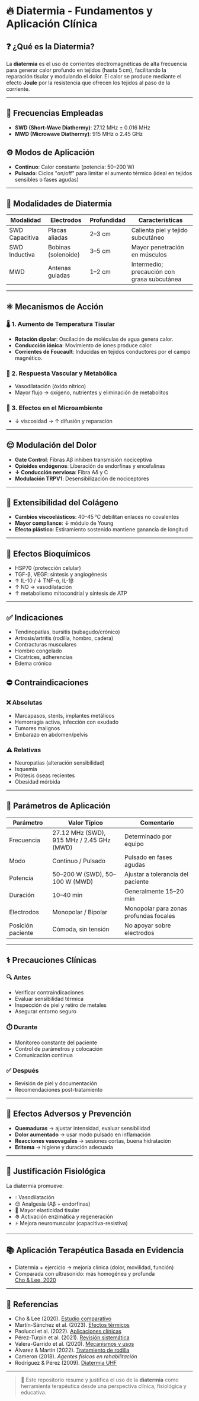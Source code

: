 # 🔥 Diatermia - Fundamentos y Aplicación Clínica

## ❓ ¿Qué es la Diatermia?
La **diatermia** es el uso de corrientes electromagnéticas de alta frecuencia para generar calor profundo en tejidos (hasta 5 cm), facilitando la reparación tisular y modulando el dolor. El calor se produce mediante el efecto **Joule** por la resistencia que ofrecen los tejidos al paso de la corriente.

---

## 📡 Frecuencias Empleadas
- **SWD (Short-Wave Diathermy)**: 27.12 MHz ± 0.016 MHz
- **MWD (Microwave Diathermy)**: 915 MHz o 2.45 GHz

## ⚙️ Modos de Aplicación
- **Continuo**: Calor constante (potencia: 50–200 W)
- **Pulsado**: Ciclos "on/off" para limitar el aumento térmico (ideal en tejidos sensibles o fases agudas)

---

## 🧩 Modalidades de Diatermia

| Modalidad        | Electrodos                 | Profundidad | Características                             |
|------------------|----------------------------|-------------|---------------------------------------------|
| SWD Capacitiva   | Placas aliadas             | 2–3 cm      | Calienta piel y tejido subcutáneo           |
| SWD Inductiva    | Bobinas (solenoide)        | 3–5 cm      | Mayor penetración en músculos               |
| MWD              | Antenas guiadas            | 1–2 cm      | Intermedio; precaución con grasa subcutánea |

---

## ⚛️ Mecanismos de Acción

### 🌡️ 1. Aumento de Temperatura Tisular
- **Rotación dipolar**: Oscilación de moléculas de agua genera calor.
- **Conducción iónica**: Movimiento de iones produce calor.
- **Corrientes de Foucault**: Inducidas en tejidos conductores por el campo magnético.

### 💓 2. Respuesta Vascular y Metabólica
- Vasodilatación (óxido nítrico)
- Mayor flujo → oxígeno, nutrientes y eliminación de metabolitos

### 🌊 3. Efectos en el Microambiente
- ↓ viscosidad → ↑ difusión y reparación

---

## 😌 Modulación del Dolor
- **Gate Control**: Fibras Aβ inhiben transmisión nociceptiva
- **Opioides endógenos**: Liberación de endorfinas y encefalinas
- **↓ Conducción nerviosa**: Fibra Aδ y C
- **Modulación TRPV1**: Desensibilización de nociceptores

---

## 🧵 Extensibilidad del Colágeno
- **Cambios viscoelásticos**: 40–45 °C debilitan enlaces no covalentes
- **Mayor compliance**: ↓ módulo de Young
- **Efecto plástico**: Estiramiento sostenido mantiene ganancia de longitud

---

## 🧪 Efectos Bioquímicos
- HSP70 (protección celular)
- TGF-β, VEGF: síntesis y angiogénesis
- ↑ IL-10 / ↓ TNF-α, IL-1β
- ↑ NO → vasodilatación
- ↑ metabolismo mitocondrial y síntesis de ATP

---

## ✅ Indicaciones
- Tendinopatías, bursitis (subagudo/crónico)
- Artrosis/artritis (rodilla, hombro, cadera)
- Contracturas musculares
- Hombro congelado
- Cicatrices, adherencias
- Edema crónico

## ⛔ Contraindicaciones

### ❌ Absolutas
- Marcapasos, stents, implantes metálicos
- Hemorragia activa, infección con exudado
- Tumores malignos
- Embarazo en abdomen/pelvis

### ⚠️ Relativas
- Neuropatías (alteración sensibilidad)
- Isquemia
- Prótesis óseas recientes
- Obesidad mórbida

---

## 🔧 Parámetros de Aplicación

| Parámetro         | Valor Típico                             | Comentario                                 |
|-------------------|------------------------------------------|--------------------------------------------|
| Frecuencia        | 27.12 MHz (SWD), 915 MHz / 2.45 GHz (MWD)| Determinado por equipo                     |
| Modo              | Continuo / Pulsado                       | Pulsado en fases agudas                    |
| Potencia          | 50–200 W (SWD), 50–100 W (MWD)           | Ajustar a tolerancia del paciente          |
| Duración          | 10–40 min                                | Generalmente 15–20 min                     |
| Electrodos        | Monopolar / Bipolar                      | Monopolar para zonas profundas focales     |
| Posición paciente | Cómoda, sin tensión                      | No apoyar sobre electrodos                 |

---

## ⚕️ Precauciones Clínicas

### 🔍 Antes
- Verificar contraindicaciones
- Evaluar sensibilidad térmica
- Inspección de piel y retiro de metales
- Asegurar entorno seguro

### ⏱️ Durante
- Monitoreo constante del paciente
- Control de parámetros y colocación
- Comunicación continua

### ✅ Después
- Revisión de piel y documentación
- Recomendaciones post-tratamiento

---

## 🚨 Efectos Adversos y Prevención

- **Quemaduras** → ajustar intensidad, evaluar sensibilidad
- **Dolor aumentado** → usar modo pulsado en inflamación
- **Reacciones vasovagales** → sesiones cortas, buena hidratación
- **Eritema** → higiene y duración adecuada

---

## 🧠 Justificación Fisiológica

La diatermia promueve:
- 💧 Vasodilatación
- 😌 Analgesia (Aβ + endorfinas)
- 🧵 Mayor elasticidad tisular
- ⚙️ Activación enzimática y regeneración
- ⚡ Mejora neuromuscular (capacitiva-resistiva)

---

## 📚 Aplicación Terapéutica Basada en Evidencia

- Diatermia + ejercicio → mejoría clínica (dolor, movilidad, función)
- Comparada con ultrasonido: más homogénea y profunda  
  [Cho & Lee, 2020](https://doi.org/10.1589/jpts.32.344)



---

## 🔗 Referencias

- Cho & Lee (2020). [Estudio comparativo](https://doi.org/10.1589/jpts.32.344)  
- Martín-Sánchez et al. (2023). [Efectos térmicos](https://doi.org/10.3390/healthcare11030512)  
- Paolucci et al. (2022). [Aplicaciones clínicas](https://doi.org/10.2147/JPR.S346230)  
- Pérez-Turpin et al. (2021). [Revisión sistemática](https://doi.org/10.3390/ijerph18136954)  
- Valera-Garrido et al. (2020). [Mecanismos y usos](https://doi.org/10.1016/j.ptsp.2020.09.007)  
- Álvarez & Martín (2022). [Tratamiento de rodilla](https://www.elsevier.es/es-revista-fisioterapia-146-articulo-efectividad-diatermia-por-radiofrecuencia-el-S0211563822000700)  
- Cameron (2018). *Agentes físicos en rehabilitación*  
- Rodríguez & Pérez (2009). [Diatermia UHF](https://www.elsevier.es/es-revista-fisioterapia-146-articulo-efectividad-diatermia-uhf-434mhz-el-S0211563809001126)

---

> 🧾 Este repositorio resume y justifica el uso de la **diatermia** como herramienta terapéutica desde una perspectiva clínica, fisiológica y educativa.
